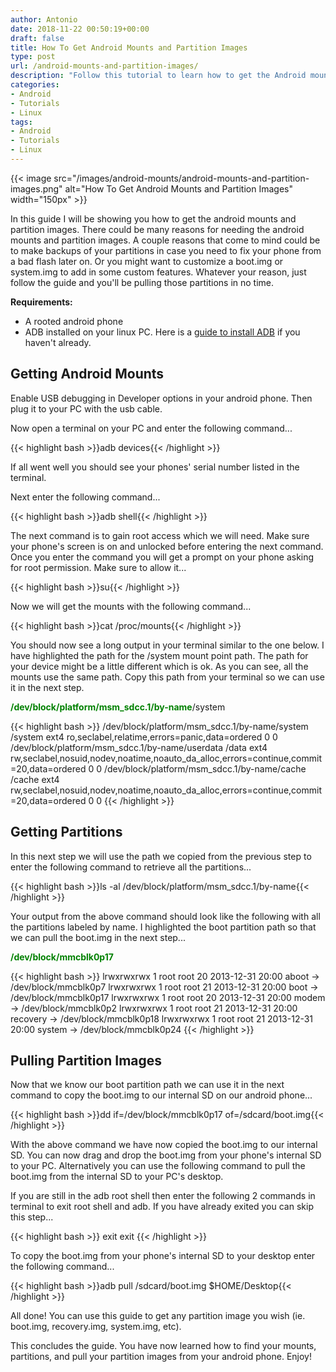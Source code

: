 ```yaml
---
author: Antonio
date: 2018-11-22 00:50:19+00:00
draft: false
title: How To Get Android Mounts and Partition Images
type: post
url: /android-mounts-and-partition-images/
description: "Follow this tutorial to learn how to get the Android mounts and partition images. Once you know how to get the mounts you can get any partition images you need from your Android device."
categories:
- Android
- Tutorials
- Linux
tags:
- Android
- Tutorials
- Linux
---
```


{{< image src="/images/android-mounts/android-mounts-and-partition-images.png" alt="How To Get Android Mounts and Partition Images" width="150px" >}}

In this guide I will be showing you how to get the android mounts and partition images. There could be many reasons for needing the android mounts and partition images. A couple reasons that come to mind could be to make backups of your partitions in case you need to fix your phone from a bad flash later on. Or you might want to customize a boot.img or system.img to add in some custom features. Whatever your reason, just follow the guide and you'll be pulling those partitions in no time.

<!--more-->

**Requirements:**

- A rooted android phone
- ADB installed on your linux PC. Here is a [guide to install ADB](https://techstop.github.io/install-adb-on-linux/) if you haven't already.

## Getting Android Mounts

Enable USB debugging in Developer options in your android phone. Then plug it to your PC with the usb cable.

Now open a terminal on your PC and enter the following command...

{{< highlight bash >}}adb devices{{< /highlight >}}

If all went well you should see your phones' serial number listed in the terminal.

Next enter the following command...

{{< highlight bash >}}adb shell{{< /highlight >}}

The next command is to gain root access which we will need. Make sure your phone's screen is on and unlocked before entering the next command. Once you enter the command you will get a prompt on your phone asking for root permission. Make sure to allow it...

{{< highlight bash >}}su{{< /highlight >}}

Now we will get the mounts with the following command...

{{< highlight bash >}}cat /proc/mounts{{< /highlight >}}

You should now see a long output in your terminal similar to the one below. I have highlighted the path for the /system mount point path. The path for your device might be a little different which is ok. As you can see, all the mounts use the same path. Copy this path from your terminal so we can use it in the next step.

<span style="color: green;"><strong>/dev/block/platform/msm_sdcc.1/by-name</strong></span>/system

{{< highlight bash >}}
/dev/block/platform/msm_sdcc.1/by-name/system /system ext4 ro,seclabel,relatime,errors=panic,data=ordered 0 0
/dev/block/platform/msm_sdcc.1/by-name/userdata /data ext4 rw,seclabel,nosuid,nodev,noatime,noauto_da_alloc,errors=continue,commit=20,data=ordered 0 0
/dev/block/platform/msm_sdcc.1/by-name/cache /cache ext4 rw,seclabel,nosuid,nodev,noatime,noauto_da_alloc,errors=continue,commit=20,data=ordered 0 0
{{< /highlight >}}

## Getting Partitions

In this next step we will use the path we copied from the previous step to enter the following command to retrieve all the partitions...

{{< highlight bash >}}ls -al /dev/block/platform/msm_sdcc.1/by-name{{< /highlight >}}

Your output from the above command should look like the following with all the partitions labeled by name. I highlighted the boot partition path so that we can pull the boot.img in the next step...

<span style="color: green;"><strong>/dev/block/mmcblk0p17</strong></span>

{{< highlight bash >}}
lrwxrwxrwx 1 root root  20 2013-12-31 20:00 aboot -> /dev/block/mmcblk0p7
lrwxrwxrwx 1 root root  21 2013-12-31 20:00 boot -> /dev/block/mmcblk0p17
lrwxrwxrwx 1 root root  20 2013-12-31 20:00 modem -> /dev/block/mmcblk0p2
lrwxrwxrwx 1 root root  21 2013-12-31 20:00 recovery -> /dev/block/mmcblk0p18
lrwxrwxrwx 1 root root  21 2013-12-31 20:00 system -> /dev/block/mmcblk0p24
{{< /highlight >}}

## Pulling Partition Images

Now that we know our boot partition path we can use it in the next command to copy the boot.img to our internal SD on our android phone...

{{< highlight bash >}}dd if=/dev/block/mmcblk0p17 of=/sdcard/boot.img{{< /highlight >}}

With the above command we have now copied the boot.img to our internal SD. You can now drag and drop the boot.img from your phone's internal SD to your PC. Alternatively you can use the following command to pull the boot.img from the internal SD to your PC's desktop.

If you are still in the adb root shell then enter the following 2 commands in terminal to exit root shell and adb. If you have already exited you can skip this step...

{{< highlight bash >}}
exit
exit
{{< /highlight >}}

To copy the boot.img from your phone's internal SD to your desktop enter the following command...

{{< highlight bash >}}adb pull /sdcard/boot.img $HOME/Desktop{{< /highlight >}}

All done! You can use this guide to get any partition image you wish (ie. boot.img, recovery.img, system.img, etc).

This concludes the guide. You have now learned how to find your mounts, partitions, and pull your partition images from your android phone. Enjoy!
